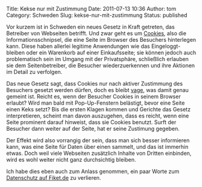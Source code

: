 Title: Kekse nur mit Zustimmung
Date: 2011-07-13 10:36
Author: tom
Category: Schweden
Slug: kekse-nur-mit-zustimmung
Status: published

Vor kurzem ist in Schweden ein neues Gesetz in Kraft getreten, das
Betreiber von Webseiten betrifft. Und zwar geht es um
[Cookies](http://de.wikipedia.org/wiki/HTTP-Cookie), also die
Informationsschnipsel, die eine Seite im Browser des Besuchers
hinterlegen kann. Diese haben allerlei legitime Anwendungen wie das
Eingeloggt-bleiben oder ein Warenkorb auf einer Einkaufsseite; sie
können jedoch auch problematisch sein im Umgang mit der Privatsphäre,
schließlich erlauben sie dem Seitenbetreiber, die Besucher
wiederzuerkennen und ihre Aktionen im Detail zu verfolgen.

Das neue Gesetz sagt, dass Cookies nur nach aktiver Zustimmung des
Besuchers gesetzt werden dürfen, doch es bleibt
[vage](http://computersweden.idg.se/2.2683/1.394095/kaklagen-verklighet-i-dag),
was damit genau gemeint ist. Reicht es, wenn der Besucher Cookies in
seinem Browser erlaubt? Wird man bald mit Pop-Up-Fenstern belästigt,
bevor eine Seite einen Keks setzt? Bis die ersten Klagen kommen und
Gerichte das Gesetz interpretieren, scheint man davon auszugehen, dass
es reicht, wenn eine Seite prominent darauf hinweist, dass sie Cookies
benutzt. Surft der Besucher dann weiter auf der Seite, hat er seine
Zustimung gegeben.

Der Effekt wird also vorrangig der sein, dass man sich besser
informieren kann, was eine Seite für Daten über einen sammelt, und das
ist immerhin etwas. Doch weil viele Webseiten zusätzlich Inhalte von
Dritten einbinden, wird es wohl weiter nicht ganz durchsichtig bleiben.

Ich habe dies eben auch zum Anlass genommen, ein paar Worte zum
[Datenschutz auf Fiket.de](http://www.fiket.de/impressum/) zu verlieren.

